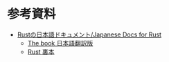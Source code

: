 # 参考資料
- [Rustの日本語ドキュメント/Japanese Docs for Rust](https://doc.rust-jp.rs/)
  - [The book 日本語翻訳版](https://doc.rust-jp.rs/book-ja-pdf/book.pdf)
  - [Rust 裏本](https://doc.rust-jp.rs/rust-nomicon-ja/index.html#rust-%E8%A3%8F%E6%9C%AC)
